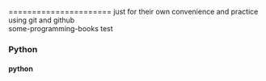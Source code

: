 ======================
just for their own convenience and practice using git and github</br>
some-programming-books   test
### Python
#### python

